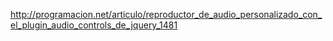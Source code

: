 http://programacion.net/articulo/reproductor_de_audio_personalizado_con_el_plugin_audio_controls_de_jquery_1481
